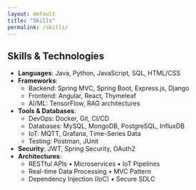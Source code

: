 ```yaml
---
layout: default
title: "Skills"
permalink: /skills/
---
```


## Skills & Technologies

- **Languages**: Java, Python, JavaScript, SQL, HTML/CSS
- **Frameworks**:
  - Backend: Spring MVC, Spring Boot, Express.js, Django
  - Frontend: Angular, React, Thymeleaf
  - AI/ML: TensorFlow, RAG architectures
- **Tools & Databases**:
  - DevOps: Docker, Git, CI/CD
  - Databases: MySQL, MongoDB, PostgreSQL, InfluxDB
  - IoT: MQTT, Grafana, Time-Series Data
  - Testing: Postman, JUnit
- **Security**: JWT, Spring Security, OAuth2
- **Architectures**:
  - RESTful APIs • Microservices • IoT Pipelines
  - Real-time Data Processing • MVC Pattern
  - Dependency Injection (IoC) • Secure SDLC
